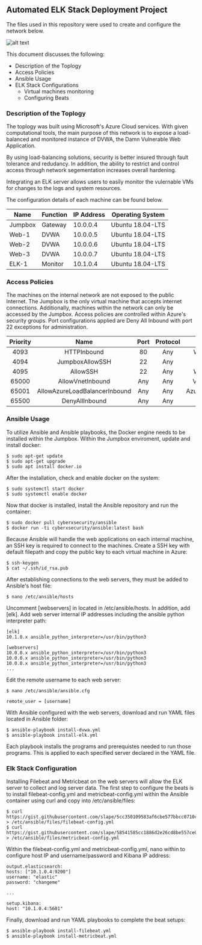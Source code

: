 ## Automated ELK Stack Deployment Project
The files used in this repository were used to create and configure the network below.

![alt text](https://github.com/ivncstnd/ELKStackProject/blob/main/Diagram/ELK-Stack.png)

This document discusses the following:
- Description of the Toplogy
- Access Policies
- Ansible Usage
- ELK Stack Configurations
  - Virtual machines monitoring
  - Configuring Beats

### Description of the Toplogy

The toplogy was built using Microsoft's Azure Cloud services. With given computational tools, the main purpose of this network is to expose a load-balanced and monitored instance of DVWA, the Damn Vulnerable Web Application. 

By using load-balancing solutions, security is better insured through fault tolerance and redudancy. In addition, the ability to restrict and control access through network segementation increases overall hardening.

Integrating an ELK server allows users to easily monitor the vulernable VMs for changes to the logs and system resources.

The configuration details of each machine can be found below.

| Name    | Function | IP Address | Operating System |
|---------|----------|------------|------------------|
| Jumpbox | Gateway  | 10.0.0.4   | Ubuntu 18.04-LTS |
| Web-1   | DVWA     | 10.0.0.5   | Ubuntu 18.04-LTS |
| Web-2   | DVWA     | 10.0.0.6   | Ubuntu 18.04-LTS |
| Web-3   | DVWA     | 10.0.0.7   | Ubuntu 18.04-LTS |
| ELK-1   | Monitor  | 10.1.0.4   | Ubuntu 18.04-LTS |

### Access Policies

The machines on the internal network are not exposed to the public Internet. The Jumpbox is the only virtual machine that accepts internet connections. Additionally, machines within the network can only be accessed by the Jumpbox. Access policies are controlled within Azure's security groups. Port configurations applied are Deny All Inbound with port 22 exceptions for administration.

| Priority |              Name             | Port | Protocol |       Source      |   Destination  | Action |
|:--------:|:-----------------------------:|:----:|:--------:|:-----------------:|:--------------:|:------:|
|   4093   |          HTTPInbound          |  80  |    Any   |   Workstation IP  |       Any      |  Allow |
|   4094   |        JumpboxAllowSSH        |  22  |    Any   |      10.0.0.4     | VirtualNetwork |  Allow |
|   4095   |            AllowSSH           |  22  |    Any   |   Workstation IP  |       Any      |  Allow |
|   65000  |        AllowVnetInbound       |  Any |    Any   |   VirtualNetwork  | VirtualNetwork |  Allow |
|   65001  | AllowAzureLoadBalancerInbound |  Any |    Any   | AzureLoadBalancer |       Any      |  Allow |
|   65500  |         DenyAllInbound        |  Any |    Any   |        Any        |       Any      |  Deny  |

### Ansible Usage

To utilize Ansible and Ansible playbooks, the Docker engine needs to be installed within the Jumpbox. 
Within the Jumpbox enviroment, update and install docker:

```
$ sudo apt-get update
$ sudo apt-get upgrade
$ sudo apt install docker.io
```

After the installation, check and enable docker on the system:

```
$ sudo systemctl start docker
$ sudo systemctl enable docker
```
Now that docker is installed, install the Ansible repository and run the container:

```
$ sudo docker pull cyberxsecurity/ansible
$ docker run -ti cyberxsecurity/ansible:latest bash
```
Because Ansible will handle the web applications on each internal machine, an SSH key is required to connect to the machines.
Create a SSH key with default filepath and copy the public key to each virtual machine in Azure:

```
$ ssh-keygen
$ cat ~/.ssh/id_rsa.pub
```
After establishing connections to the web servers, they must be added to Ansible's host file:

```
$ nano /etc/ansible/hosts
```
Uncomment [webservers] in located in /etc/ansible/hosts. In addition, add [elk].
Add web server internal IP addresses including the ansible python interpreter path:

```
[elk]
10.1.0.x ansible_python_interpreter=/usr/bin/python3

[webservers]
10.0.0.x ansible_python_interpreter=/usr/bin/python3
10.0.0.x ansible_python_interpreter=/usr/bin/python3
10.0.0.x ansible_python_interpreter=/usr/bin/python3
...
```
Edit the remote username to each web server:

```
$ nano /etc/ansible/ansible.cfg

remote_user = [username]
```
With Ansible configured with the web servers, download and run YAML files located in Ansible folder:

```
$ ansible-playbook install-dvwa.yml
$ ansible-playbook install-elk.yml
```
Each playbook installs the programs and prerequistes needed to run those programs. This is applied to each specified server declared in the YAML file.

### Elk Stack Configuration

Installing Filebeat and Metricbeat on the web servers will allow the ELK server to collect and log server data. 
The first step to configure the beats is to install filebeat-config.yml and metricbeat-config.yml within the Ansible container using curl and copy into /etc/ansible/files:

```
$ curl https://gist.githubusercontent.com/slape/5cc350109583af6cbe577bbcc0710c93/raw/eca603b72586fbe148c11f9c87bf96a63cb25760/Filebeat > /etc/ansible/files/filebeat-config.yml
$ curl https://gist.githubusercontent.com/slape/58541585cc1886d2e26cd8be557ce04c/raw/0ce2c7e744c54513616966affb5e9d96f5e12f73/metricbeat > /etc/ansible/files/metricbeat-config.yml
```
Within the filebeat-config.yml and metricbeat-config.yml, nano within to configure host IP and username/password and Kibana IP address:

```
output.elasticsearch:
hosts: ["10.1.0.4:9200"]
username: "elastic"
password: "changeme"

...

setup.kibana:
host: "10.1.0.4:5601"
```

Finally, download and run YAML playbooks to complete the beat setups:

```
$ ansible-playbook install-filebeat.yml
$ ansible-playbook install-metricbeat.yml
```


